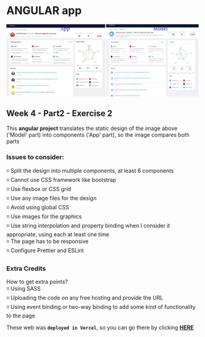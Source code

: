 # ANGULAR app

![app-home](/appAndModel.jpg)

## Week 4 - Part2 - Exercise 2

This **angular project** translates the static design of the image above ('Model' part) into components ('App' part), so the image compares both parts<br/>

### Issues to consider:<br/>

◽ Split the design into multiple components, at least 6 components<br/>
◽ Cannot use CSS framework like bootstrap<br/>
◽ Use flexbox or CSS grid<br/>
◽ Use any image files for the design<br/>
◽ Avoid using global CSS <br/>
◽ Use images for the graphics<br/>
◽ Use string interpolation and property binding when I consider it appropriate, using each at least one time<br/>
◽ The page has to be responsive<br/>
◽ Configure Prettier and ESLint<br/>

### Extra Credits

How to get extra points?<br/>
◽ Using SASS<br/>
◽ Uploading the code on any free hosting and provide the URL<br/>
◽ Using event binding or two-way binding to add some kind of functionality to the page<br/>

These web was **`deployed in Vercel`**, so you can go there by clicking **<a target="_blank" href="https://angular-app-peurman.vercel.app/">HERE</a>**

